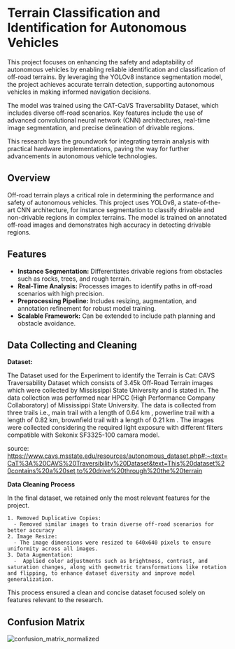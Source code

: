 # Terrain Classification and Identification for Autonomous Vehicles

This project focuses on enhancing the safety and adaptability of autonomous vehicles by enabling reliable identification and classification of off-road terrains. By leveraging the YOLOv8 instance segmentation model, the project achieves accurate terrain detection, supporting autonomous vehicles in making informed navigation decisions.

The model was trained using the CAT-CaVS Traversability Dataset, which includes diverse off-road scenarios. Key features include the use of advanced convolutional neural network (CNN) architectures, real-time image segmentation, and precise delineation of drivable regions.

This research lays the groundwork for integrating terrain analysis with practical hardware implementations, paving the way for further advancements in autonomous vehicle technologies.

## Overview
Off-road terrain plays a critical role in determining the performance and safety of autonomous vehicles. This project uses YOLOv8, a state-of-the-art CNN architecture, for instance segmentation to classify drivable and non-drivable regions in complex terrains. The model is trained on annotated off-road images and demonstrates high accuracy in detecting drivable regions.

## Features
- **Instance Segmentation:** Differentiates drivable regions from obstacles such as rocks, trees, and rough terrain.
- **Real-Time Analysis:** Processes images to identify paths in off-road scenarios with high precision.
- **Preprocessing Pipeline:** Includes resizing, augmentation, and annotation refinement for robust model training.
- **Scalable Framework:** Can be extended to include path planning and obstacle avoidance.

## Data Collecting and Cleaning

**Dataset:**

The Dataset used for the Experiment to identify the Terrain is Cat: CAVS Traversability Dataset which consists 
of 3.45k Off-Road Terrain images which were collected by Mississippi State University and is stated in. The 
data collection was performed near HPCC (High Performance Company Collaboratory) of Mississippi State 
University. The data is collected from three trails i.e., main trail with a length of 0.64 km , powerline trail with 
a length of 0.82 km, brownfield trail with a length of 0.21 km . The images were collected considering the 
required light exposure with different filters compatible with Sekonix SF3325-100 camara model.

source: https://www.cavs.msstate.edu/resources/autonomous_dataset.php#:~:text=CaT%3A%20CAVS%20Traversibility%20Dataset&text=This%20dataset%20contains%20a%20set,to%20drive%20through%20the%20terrain

**Data Cleaning Process**

 In the final dataset, we retained only the most relevant features for the project.

    1. Removed Duplicative Copies:
      - Removed similar images to train diverse off-road scenarios for better accuracy
    2. Image Resize:
      - The image dimensions were resized to 640x640 pixels to ensure uniformity across all images.  
    3. Data Augmentation:
      -  Applied color adjustments such as brightness, contrast, and saturation changes, along with geometric transformations like rotation and flipping, to enhance dataset diversity and improve model generalization.
This process ensured a clean and concise dataset focused solely on features relevant to the research.


## Confusion Matrix

![confusion_matrix_normalized](https://github.com/user-attachments/assets/ea2978b8-f20c-4e1b-96f6-fae568f9685c)



